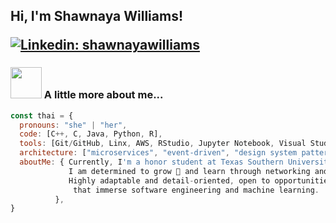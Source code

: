 <h2> Hi, I'm Shawnaya Williams!
</em></p>

[![Linkedin: shawnayawilliams](https://img.shields.io/badge/-shawnayawilliams-blue?style=flat-square&logo=Linkedin&logoColor=white&link=https://www.linkedin.com/in/shawnaya-williams/)](https://www.linkedin.com/in/shawnaya-williams/)


### <img src="https://media.giphy.com/media/VgCDAzcKvsR6OM0uWg/giphy.gif" width="50"> A little more about me...  

```javascript
const thai = {
  pronouns: "she" | "her",
  code: [C++, C, Java, Python, R],
  tools: [Git/GitHub, Linx, AWS, RStudio, Jupyter Notebook, Visual Studio Code, Docker],
  architecture: ["microservices", "event-driven", "design system pattern"],
  aboutMe: { Currently, I'm a honor student at Texas Southern University 🐅 pursuing a B.S. in Computer Science 👩🏾‍💻.
             I am determined to grow 🌱 and learn through networking and real-world 🌎experiences.
             Highly adaptable and detail-oriented, open to opportunities to intern in technological areas
              that immerse software engineering and machine learning.
          },
}
```

  
